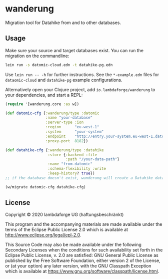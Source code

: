 # wanderung

Migration tool for Datahike from and to other databases.

## Usage

Make sure your source and target databases exist. You can run the migration on the commandline:

```bash
lein run -s datomic-cloud.edn -t datahike-pg.edn
```

Use `lein run -- -h` for further instructions. See the `*-example.edn` files for `dataomic-cloud` and `datahike-pg` example configurations.

Alternatively open your Clojure project, add `io.lambdaforge/wanderung` to your dependencies, and start a REPL:

```clojure
(require '[wanderung.core :as w])

(def datomic-cfg {:wanderung/type :datomic
                  :name "your-database"
                  :server-type :ion
                  :region      "eu-west-1"
                  :system      "your-system"
                  :endpoint    "http://entry.your-system.eu-west-1.datomic.net:8182/"
                  :proxy-port  8182})

(def datahike-cfg {:wanderung/type :datahike
                   :store {:backend :file
                           :path "/your-data-path"}
                   :name "from-datomic"
                   :schema-flexibility :write
                   :keep-history? true})
;; if the database doesn't exist, wanderung will create a Datahike database

(w/migrate datomic-cfg datahike-cfg)
```

## License

Copyright © 2020 lambdaforge UG (haftungsbeschränkt)

This program and the accompanying materials are made available under the
terms of the Eclipse Public License 2.0 which is available at
http://www.eclipse.org/legal/epl-2.0.

This Source Code may also be made available under the following Secondary
Licenses when the conditions for such availability set forth in the Eclipse
Public License, v. 2.0 are satisfied: GNU General Public License as published by
the Free Software Foundation, either version 2 of the License, or (at your
option) any later version, with the GNU Classpath Exception which is available
at https://www.gnu.org/software/classpath/license.html.
